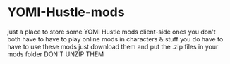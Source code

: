 # YOMI-Hustle-mods
just a place to store some YOMI Hustle mods
client-side ones you don't both have to have to play online
mods in characters & stuff you do have to have
to use these mods just download them and put the .zip files in your mods folder
DON'T UNZIP THEM
